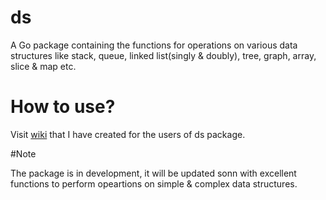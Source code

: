 # ds
A Go package containing the functions for operations on various data structures like stack, queue, linked list(singly &amp; doubly), tree, graph, array, slice &amp; map etc.

# How to use?

Visit [wiki](https://github.com/hygull/ds/wiki) that I have created for the users of ds package.

#Note

The package is in development, it will be updated sonn with excellent functions to perform opeartions on simple & complex data structures.
